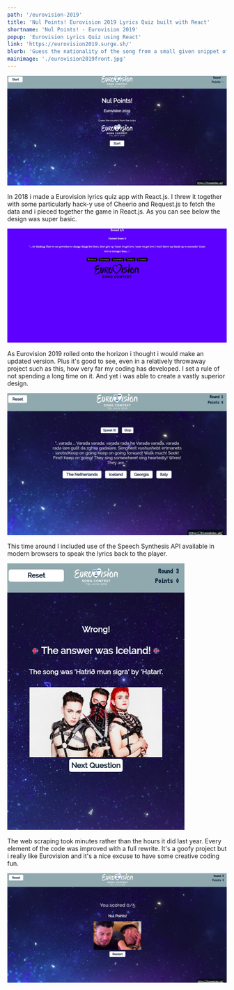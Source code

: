 ```yaml
---
path: '/eurovision-2019'
title: 'Nul Points! Eurovision 2019 Lyrics Quiz built with React'
shortname: 'Nul Points! - Eurovision 2019'
popup: 'Eurovision Lyrics Quiz using React'
link: 'https://eurovision2019.surge.sh/'
blurb: 'Guess the nationality of the song from a small given snippet of the lyrics. Built with *React.js'
mainimage: './eurovision2019front.jpg'
---
```


![Front page of Eurovision app](eurovision2019front.jpg) 

In 2018 i made a Eurovision lyrics quiz app with React.js. I threw it together with some particularly hack-y use of Cheerio and Request.js to fetch the data and i pieced together the game in React.js. As you can see below the design was super basic.

![The 2018 version of the game, altogether less pretty](eurovision2018.jpg) 

As Eurovision 2019 rolled onto the horizon i thought i would make an updated version. Plus it's good to see, even in a relatively throwaway project such as this, how very far my coding has developed. I set a rule of not spending a long time on it. And yet i was able to create a vastly superior design. 

![Questions and options](eurovision2019question.jpg)  

This time around I included use of the Speech Synthesis API available in modern browsers to speak the lyrics back to the player.

![Showing the correct answer and whether the user was correct](eurovision2019answerMob.jpg)  

The web scraping took minutes rather than the hours it did last year. Every element of the code was improved with a full rewrite. It's a goofy project but i really like Eurovision and it's a nice excuse to have some creative coding fun.

![Results page with the score out of 5](eurovision2019results.jpg)  